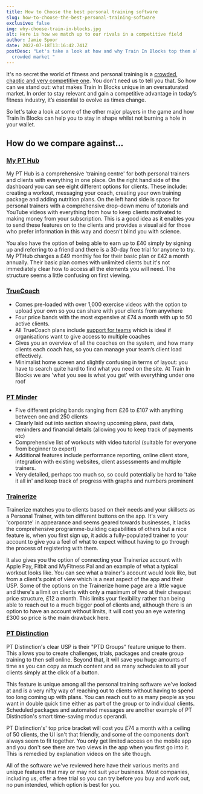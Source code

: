 ```yaml
---
title: How to Choose the best personal training software
slug: how-to-choose-the-best-personal-training-software
exclusive: false
img: why-choose-train-in-blocks.jpg
alt: Here is how we match up to our rivals in a competitive field
author: Jamie Spoor
date: 2022-07-18T13:16:42.741Z
postDesc: "Let's take a look at how and why Train In Blocks top them all in a
  crowded market "
---
```

It's no secret the world of fitness and personal training is a [crowded, chaotic and very competitive one](https://traininblocks.com/blog/improve-your-skillset-as-a-pt/). You don't need us to tell you that. So how can we stand out: what makes Train In Blocks unique in an oversaturated market. In order to stay relevant and gain a competitive advantage in today’s fitness industry, it’s essential to evolve as times change.

So let's take a look at some of the other major players in the game and how Train In Blocks can help you to stay in shape whilst not burning a hole in your wallet.

## How do we compare against...

### [My PT Hub](/compare/pthub/)

My PT Hub is a comprehensive 'training centre' for both personal trainers and clients with everything in one place. On the right hand side of the dashboard you can see eight different options for clients. These include: creating a workout, messaging your coach, creating your own training package and adding nutrition plans. On the left hand side is space for personal trainers with a comprehensive drop-down menu of tutorials and YouTube videos with everything from how to keep clients motivated to making money from your subscription. This is a good idea as it enables you to send these features on to the clients and provides a visual aid for those who prefer information in this way and doesn't blind you with science.

You also have the option of being able to earn up to £40 simply by signing up and referring to a friend and there is a 30-day free trial for anyone to try. My PTHub charges a £49 monthly fee for their basic plan or £42 a month annually. Their basic plan comes with unlimited clients but it's not immediately clear how to access all the elements you will need. The structure seems a little confusing on first viewing.

<markdown-image src="screenshot-3-.png" alt="MyPT Hub home"></markdown-image>

### [TrueCoach](/compare/truecoach/)

* Comes pre-loaded with over 1,000 exercise videos with the option to upload your own so you can share with your clients from anywhere
* Four price bands with the most expensive at £74 a month with up to 50 active clients.
* All TrueCoach plans include [support for teams](https://truecoach.co/features/team-accounts/ "Team Accounts") which is ideal if organisations want to give access to multiple coaches
* Gives you an overview of all the coaches on the system, and how many clients each coach has, so you can manage your team’s client load effectively.
* Minimalist home screen and slightly confusing in terms of layout: you have to search quite hard to find what you need on the site. At Train In Blocks we are 'what you see is what you get' with everything under one roof

<markdown-image src="screenshot-6-.png" alt="True Coach demo"></markdown-image>

<markdown-image src="screenshot-7-.png" alt=" True Coach calendar"></markdown-image>

### [PT Minder](/compare/ptminder/)

* Five different pricing bands ranging from £26 to £107 with anything between one and 250 clients
* Clearly laid out into section showing upcoming plans, past data, reminders and financial details (allowing you to keep track of payments etc)
* Comprehensive list of workouts with video tutorial (suitable for everyone from beginner to expert)
* Additional features include performance reporting, online client store, integration with existing websites, client assessments and multiple trainers.
* Very detailed, perhaps too much so, so could potentially be hard to 'take it all in' and keep track of progress with graphs and numbers prominent

<markdown-image src="screenshot-5-.png" alt="PT Minder workout exercises"></markdown-image>

### [Trainerize](/compare/trainerize/)

Trainerize matches you to clients based on their needs and your skillsets as a Personal Trainer, with ten different buttons on the app. It's very 'corporate' in appearance and seems geared towards businesses, it lacks the comprehensive programme-building capabilities of others but a nice feature is, when you first sign up, it adds a fully-populated trainer to your account to give you a feel of what to expect without having to go through the process of registering with them.

It also gives you the option of connecting your Trainerize account with Apple Pay, Fitbit and MyFitness Pal and an example of what a typical workout looks like. You can see what a trainer's account would look like, but from a client's point of view which is a neat aspect of the app and their USP. Some of the options on the Trainerize home page are a little vague and there's a limit on clients with only a maximum of two at their cheapest price structure, £12 a month. This limits your flexibility rather than being able to reach out to a much bigger pool of clients and, although there is an option to have an account without limits, it will cost you an eye watering £300 so price is the main drawback here.

<markdown-image src="screenshot-9-.png" alt="trainer screen example"></markdown-image>

### [PT Distinction](/compare/ptdistinction/)

PT Distinction's clear USP is their "PTD Groups" feature unique to them. This allows you to create challenges, trials, packages and create group training to then sell online. Beyond that, it will save you huge amounts of time as you can copy as much content and as many schedules to all your clients simply at the click of a button.

This feature is unique among all the personal training software we've looked at and is a very nifty way of reaching out to clients without having to spend too long coming up with plans. You can reach out to as many people as you want in double quick time either as part of the group or to individual clients. Scheduled packages and automated messages are another example of PT Distinction's smart time-saving modus operandi.

PT Distinction's' top price bracket will cost you £74 a month with a ceiling of 50 clients, the UI isn't that friendly, and some of the components don't always seem to fit together. You only get limited access on the mobile app and you don't see there are two views in the app when you first go into it. This is remedied by explanation videos on the site though.

<markdown-image src="screenshot-11-.png" alt="PT Distinction features"></markdown-image>

All of the software we've reviewed here have their various merits and unique features that may or may not suit your business. Most companies, including us, offer a free trial so you can try before you buy and work out, no pun intended, which option is best for you.
